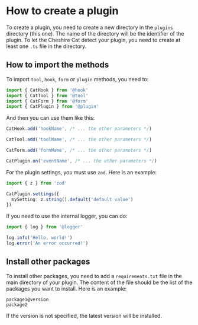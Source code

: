 # How to create a plugin

To create a plugin, you need to create a new directory in the `plugins` directory (this one).
The name of the directory will be the identifier of the plugin.
To let the Cheshire Cat detect your plugin, you need to create at least one `.ts` file in the directory.

## How to import the methods

To import `tool`, `hook`, `form` or `plugin` methods, you need to:

```typescript
import { CatHook } from '@hook'
import { CatTool } from '@tool'
import { CatForm } from '@form'
import { CatPlugin } from '@plugin'
```

And then you can use them like this:

```typescript
CatHook.add('hookName', /* ... the other parameters */)

CatTool.add('toolName', /* ... the other parameters */)

CatForm.add('formName', /* ... the other parameters */)

CatPlugin.on('eventName', /* ... the other parameters */)
```

For the plugin settings, you must use `zod`. Here is an example:

```typescript
import { z } from 'zod'

CatPlugin.settings({
  mySetting: z.string().default('default value')
})
```

If you need to use the internal logger, you can do:

```typescript
import { log } from '@logger'

log.info('Hello, world!')
log.error('An error occurred!')
```

## Install other packages

To install other packages, you need to add a `requirements.txt` file in the main directory of your plugin.
The content of the file should be the list of the packages you want to install.
Here is an example:

```text
package1@version
package2
```

If the version is not specified, the latest version will be installed.

